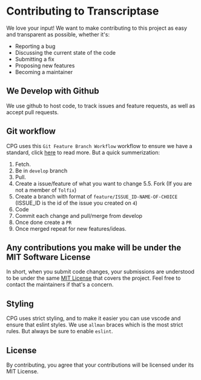# Contributing to Transcriptase
We love your input! We want to make contributing to this project as easy and transparent as possible, whether it's:

- Reporting a bug
- Discussing the current state of the code
- Submitting a fix
- Proposing new features
- Becoming a maintainer

## We Develop with Github
We use github to host code, to track issues and feature requests, as well as accept pull requests.

## Git workflow
CPG uses this `Git Feature Branch Workflow` workflow to ensure we have a standard, click [here](https://www.atlassian.com/git/tutorials/comparing-workflows/feature-branch-workflow) to read more.
But a quick summerization:
1. Fetch.
2. Be in `develop` branch
3. Pull.
4. Create a issue/feature of what you want to change
5.5. Fork (If you are not a member of `Tolfix`)
5. Create a branch with format of `feature/ISSUE_ID-NAME-OF-CHOICE` (ISSUE_ID is the id of the issue you created on `4`)
6. Code
7. Commit each change and pull/merge from develop
8. Once done create a `PR`
9. Once merged repeat for new features/ideas.

## Any contributions you make will be under the MIT Software License
In short, when you submit code changes, your submissions are understood to be under the same [MIT License](http://choosealicense.com/licenses/mit/) that covers the project. Feel free to contact the maintainers if that's a concern.

## Styling
CPG uses strict styling, and to make it easier you can use vscode and ensure that eslint styles.
We use `allman` braces which is the most strict rules.
But always be sure to enable `eslint`.

## License
By contributing, you agree that your contributions will be licensed under its MIT License.
